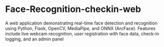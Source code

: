 
# Face-Recognition-checkin-web
A web application demonstrating real-time face detection and recognition using Python, Flask, OpenCV, MediaPipe, and ONNX (ArcFace). Features include live webcam recognition, user registration with face data, check-in logging, and an admin panel
